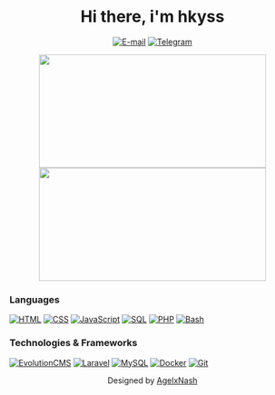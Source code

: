 <h1 align="center">Hi there, i'm hkyss</h1>
<p align="center">
    <a href="mailto:hkyss.work@proton.me"><img src="https://img.shields.io/badge/E--mail-hkyss.work@proton.me-blue?logo=gmail&logoColor=white&style=flat-square" alt="E-mail"></a>
    <a href="https://t.me/b3295cb57cef103c376a80bf123e6cd"><img src="https://img.shields.io/badge/Telegram-@b3295cb57cef103c376a80bf123e6cd-blue?logo=gmail&logoColor=white&style=flat-square" alt="Telegram"></a>
</p>

<p align="center">
    <img height=200 width="400" align="center" src="https://github-readme-stats.vercel.app/api?username=hkyss&rank_icon=percentile&include_all_commits=true" />
    <img height=200 width="400" align="center" src="https://github-readme-stats.vercel.app/api/top-langs/?username=hkyss&layout=compact&langs_count=8" />
</p>

### Languages
[![HTML](https://img.shields.io/badge/html5-black?style=for-the-badge&logo=html5)](https://t.me/b3295cb57cef103c376a80bf123e6cd)
[![CSS](https://img.shields.io/badge/css3-black?style=for-the-badge&logo=css3)](https://t.me/b3295cb57cef103c376a80bf123e6cd)
[![JavaScript](https://img.shields.io/badge/javascript-black?style=for-the-badge&logo=javascript)](https://t.me/b3295cb57cef103c376a80bf123e6cd)
[![SQL](https://img.shields.io/badge/sql-black?style=for-the-badge&logo=mysql)](https://t.me/b3295cb57cef103c376a80bf123e6cd)
[![PHP](https://img.shields.io/badge/php-black?style=for-the-badge&logo=php)](https://t.me/b3295cb57cef103c376a80bf123e6cd)
[![Bash](https://img.shields.io/badge/bash-black?style=for-the-badge&logo=gnu-bash&logoColor=white)](https://t.me/b3295cb57cef103c376a80bf123e6cd)

### Technologies & Frameworks
[![EvolutionCMS](https://img.shields.io/badge/modx-black?style=for-the-badge&logo=modx)](https://t.me/b3295cb57cef103c376a80bf123e6cd)
[![Laravel](https://img.shields.io/badge/laravel-black?style=for-the-badge&logo=laravel)](https://t.me/b3295cb57cef103c376a80bf123e6cd)
[![MySQL](https://img.shields.io/badge/mysql-black?style=for-the-badge&logo=mysql)](https://t.me/b3295cb57cef103c376a80bf123e6cd)
[![Docker](https://img.shields.io/badge/docker-black?style=for-the-badge&logo=rabbitmq)](https://t.me/b3295cb57cef103c376a80bf123e6cd)
[![Git](https://img.shields.io/badge/git-black?style=for-the-badge&logo=rabbitmq)](https://t.me/b3295cb57cef103c376a80bf123e6cd)

<p align="center">
    Designed by <a href="https://github.com/AgelxNash">AgelxNash</a>
</p>
